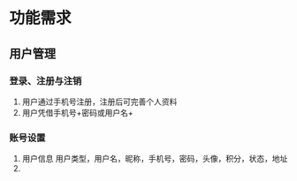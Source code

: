 # 功能需求
## 用户管理
### 登录、注册与注销
1. 用户通过手机号注册，注册后可完善个人资料
2. 用户凭借手机号+密码或用户名+
###  账号设置
1. 用户信息
用户类型，用户名，昵称，手机号，密码，头像，积分，状态，地址
2. 

<!--stackedit_data:
eyJoaXN0b3J5IjpbMTM2NzQ1NjI1MCwtMTA2NjUxNTU5MiwtMj
A4ODc0NjYxMl19
-->